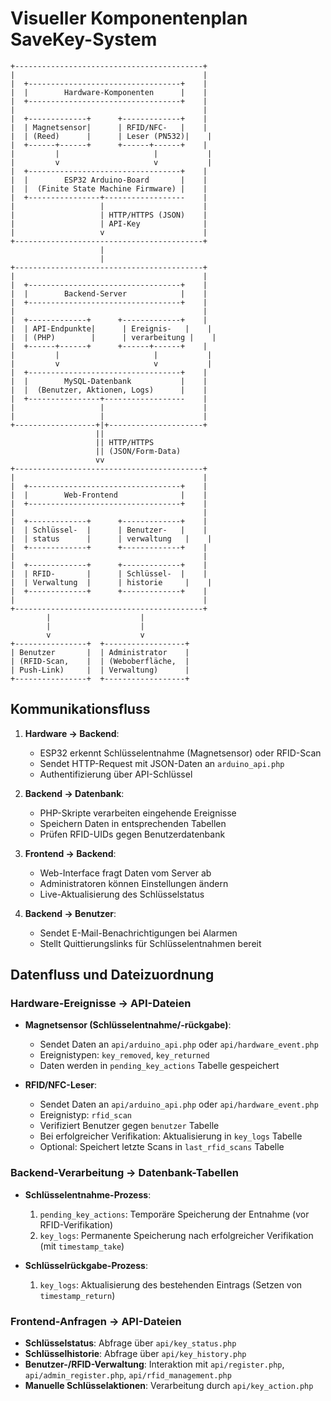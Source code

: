 # Visueller Komponentenplan SaveKey-System

```
+------------------------------------------+
|                                          |
|  +----------------------------------+    |
|  |        Hardware-Komponenten      |    |
|  +----------------------------------+    |
|                                          |
|  +-------------+      +-------------+    |
|  | Magnetsensor|      | RFID/NFC-   |    |
|  | (Reed)      |      | Leser (PN532)|    |
|  +------+------+      +------+------+    |
|         |                     |           |
|         v                     v           |
|  +----------------------------------+    |
|  |        ESP32 Arduino-Board       |    |
|  |  (Finite State Machine Firmware) |    |
|  +----------------+------------------    |
|                   |                      |
|                   | HTTP/HTTPS (JSON)    |
|                   | API-Key              |
|                   v                      |
+------------------------------------------+
                    |
                    |
+------------------------------------------+
|                                          |
|  +----------------------------------+    |
|  |        Backend-Server            |    |
|  +----------------------------------+    |
|                                          |
|  +-------------+      +-------------+    |
|  | API-Endpunkte|      | Ereignis-   |    |
|  | (PHP)        |      | verarbeitung |    |
|  +------+------+      +------+------+    |
|         |                     |           |
|         v                     v           |
|  +----------------------------------+    |
|  |        MySQL-Datenbank           |    |
|  |  (Benutzer, Aktionen, Logs)      |    |
|  +----------------+------------------    |
|                   |                      |
|                   |                      |
+------------------+|+---------------------+
                   ||
                   || HTTP/HTTPS
                   || (JSON/Form-Data)
                   vv
+------------------------------------------+
|                                          |
|  +----------------------------------+    |
|  |        Web-Frontend              |    |
|  +----------------------------------+    |
|                                          |
|  +-------------+      +-------------+    |
|  | Schlüssel-  |      | Benutzer-   |    |
|  | status      |      | verwaltung   |    |
|  +-------------+      +-------------+    |
|                                          |
|  +-------------+      +-------------+    |
|  | RFID-       |      | Schlüssel-  |    |
|  | Verwaltung  |      | historie     |    |
|  +-------------+      +-------------+    |
|                                          |
+------------------------------------------+
        |                    |
        |                    |
        v                    v
+----------------+  +------------------+
| Benutzer       |  | Administrator    |
| (RFID-Scan,    |  | (Weboberfläche,  |
| Push-Link)     |  | Verwaltung)      |
+----------------+  +------------------+
```

## Kommunikationsfluss

1. **Hardware → Backend**:
   - ESP32 erkennt Schlüsselentnahme (Magnetsensor) oder RFID-Scan
   - Sendet HTTP-Request mit JSON-Daten an `arduino_api.php`
   - Authentifizierung über API-Schlüssel

2. **Backend → Datenbank**:
   - PHP-Skripte verarbeiten eingehende Ereignisse
   - Speichern Daten in entsprechenden Tabellen
   - Prüfen RFID-UIDs gegen Benutzerdatenbank

3. **Frontend → Backend**:
   - Web-Interface fragt Daten vom Server ab
   - Administratoren können Einstellungen ändern
   - Live-Aktualisierung des Schlüsselstatus

4. **Backend → Benutzer**:
   - Sendet E-Mail-Benachrichtigungen bei Alarmen
   - Stellt Quittierungslinks für Schlüsselentnahmen bereit

## Datenfluss und Dateizuordnung

### Hardware-Ereignisse → API-Dateien
- **Magnetsensor (Schlüsselentnahme/-rückgabe)**:
  - Sendet Daten an `api/arduino_api.php` oder `api/hardware_event.php`
  - Ereignistypen: `key_removed`, `key_returned`
  - Daten werden in `pending_key_actions` Tabelle gespeichert

- **RFID/NFC-Leser**:
  - Sendet Daten an `api/arduino_api.php` oder `api/hardware_event.php`
  - Ereignistyp: `rfid_scan`
  - Verifiziert Benutzer gegen `benutzer` Tabelle
  - Bei erfolgreicher Verifikation: Aktualisierung in `key_logs` Tabelle
  - Optional: Speichert letzte Scans in `last_rfid_scans` Tabelle

### Backend-Verarbeitung → Datenbank-Tabellen
- **Schlüsselentnahme-Prozess**:
  1. `pending_key_actions`: Temporäre Speicherung der Entnahme (vor RFID-Verifikation)
  2. `key_logs`: Permanente Speicherung nach erfolgreicher Verifikation (mit `timestamp_take`)

- **Schlüsselrückgabe-Prozess**:
  1. `key_logs`: Aktualisierung des bestehenden Eintrags (Setzen von `timestamp_return`)

### Frontend-Anfragen → API-Dateien
- **Schlüsselstatus**: Abfrage über `api/key_status.php`
- **Schlüsselhistorie**: Abfrage über `api/key_history.php`
- **Benutzer-/RFID-Verwaltung**: Interaktion mit `api/register.php`, `api/admin_register.php`, `api/rfid_management.php`
- **Manuelle Schlüsselaktionen**: Verarbeitung durch `api/key_action.php`
